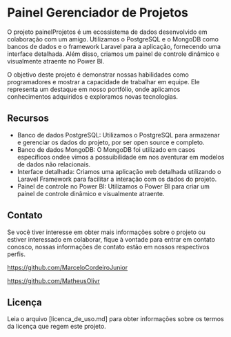 # Painel Gerenciador de Projetos

O projeto painelProjetos é um ecossistema de dados desenvolvido em colaboração com um amigo. Utilizamos o PostgreSQL e o MongoDB como bancos de dados e o framework Laravel para a aplicação, fornecendo uma interface detalhada. Além disso, criamos um painel de controle dinâmico e visualmente atraente no Power BI.

O objetivo deste projeto é demonstrar nossas habilidades como programadores e mostrar a capacidade de trabalhar em equipe. Ele representa um destaque em nosso portfólio, onde aplicamos conhecimentos adquiridos e exploramos novas tecnologias.

## Recursos

- Banco de dados PostgreSQL: Utilizamos o PostgreSQL para armazenar e gerenciar os dados do projeto, por ser open source e completo.
- Banco de dados MongoDB: O MongoDB foi utilizado em casos específicos ondee vimos a possuibilidade em nos aventurar em modelos de dados não relacionais.
- Interface detalhada: Criamos uma aplicação web detalhada utilizando o Laravel Framework para facilitar a interação com os dados do projeto.
- Painel de controle no Power BI: Utilizamos o Power BI para criar um painel de controle dinâmico e visualmente atraente.

## Contato

Se você tiver interesse em obter mais informações sobre o projeto ou estiver interessado em colaborar, fique à vontade para entrar em contato conosco, nossas informações de contato estão em nossos respectivos perfis.

https://github.com/MarceloCordeiroJunior

https://github.com/MatheusOlivr


## Licença

Leia o arquivo [licenca_de_uso.md] para obter informações sobre os termos da licença que regem este projeto.
